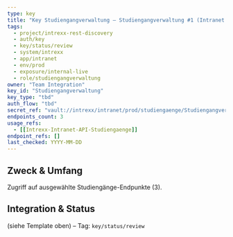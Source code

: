```yaml
---
type: key
title: "Key Studiengangverwaltung — Studiengangverwaltung #1 (Intranet Prod)"
tags:
  - project/intrexx-rest-discovery
  - auth/key
  - key/status/review
  - system/intrexx
  - app/intranet
  - env/prod
  - exposure/internal-live
  - role/studiengangverwaltung
owner: "Team Integration"
key_id: "Studiengangverwaltung"
key_type: "tbd"
auth_flow: "tbd"
secret_ref: "vault://intrexx/intranet/prod/studiengaenge/Studiengangverwaltung"
endpoints_count: 3
usage_refs:
  - [[Intrexx-Intranet-API-Studiengaenge]]
endpoint_refs: []
last_checked: YYYY-MM-DD
---
```


## Zweck & Umfang
Zugriff auf ausgewählte Studiengänge-Endpunkte (3).

## Integration & Status
(siehe Template oben) – Tag: `key/status/review`
